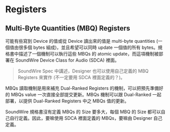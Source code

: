 Registers
=======

Multi-Byte Quantities (MBQ) Registers
-------

可能有些寫到 Device 的值或從 Device 讀出來的值是 multi-byte quantities (一個值由很多個 bytes 組成)，並且希望可以同時 update 一個值的所有 bytes。規格書中描述了一個機制可以執行這些 MBQs 的 atomic update，而這項機制被部署在 SoundWire Device Class for Audio (SDCA) 裡面。

> SoundWire Spec 中講述，Designer 也可以使用自己定義的 MBQ Registers 來實作 (不一定要用 SDCA 裡面定義的？)。

MBQs 讀取機制是用來補充 Dual-Ranked Registers 的機制，可以把預先準備好的 MBQs value 一次直接全部提交更新。MBQs 機制可以跟 Dual-Ranked 一起部署，以提供 Dual-Ranked Registers 中之 MBQs 值的更新。

SoundWire 規格書沒有定義 MBQs 的 Size 要多大，每個 MBQ 的 Size 都可以自己自行定義。因此，要嘛使用 SDCA 裡面定義的 MBQs，要嘛由 Designer 自己定義。